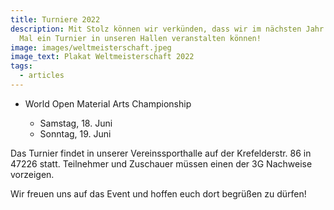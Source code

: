 ```yaml
---
title: Turniere 2022
description: Mit Stolz können wir verkünden, dass wir im nächsten Jahr das Erste
  Mal ein Turnier in unseren Hallen veranstalten können!
image: images/weltmeisterschaft.jpeg
image_text: Plakat Weltmeisterschaft 2022
tags:
  - articles
---
```

<!--StartFragment-->

* World Open Material Arts Championship

  * Samstag, 18. Juni
  * Sonntag, 19. Juni

Das Turnier findet in unserer Vereinssporthalle auf der Krefelderstr. 86 in 47226 statt. Teilnehmer und Zuschauer müssen einen der 3G Nachweise vorzeigen.

Wir freuen uns auf das Event und hoffen euch dort begrüßen zu dürfen!

<!--EndFragment-->